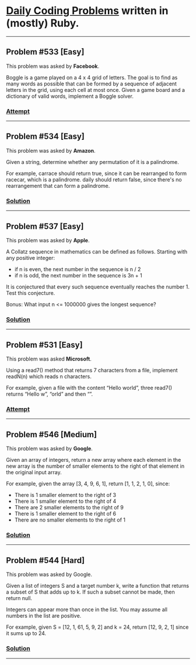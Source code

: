 # [Daily Coding Problems](https://www.dailycodingproblem.com) written in (mostly) Ruby.

---

## Problem #533 [Easy]

This problem was asked by **Facebook**.

Boggle is a game played on a 4 x 4 grid of letters. The goal is to find as many words as possible that can be formed by a sequence of adjacent letters in the grid, using each cell at most once. Given a game board and a dictionary of valid words, implement a Boggle solver.

### [Attempt](https://github.com/psh122388/Daily-Coding-Problems-in-Ruby/blob/master/(US)DCP_533_Boggle_solver.rb)

---

## Problem #534 [Easy]

This problem was asked by **Amazon**.

Given a string, determine whether any permutation of it is a palindrome.

For example, carrace should return true, since it can be rearranged to form racecar, which is a palindrome. daily should return false, since there's no rearrangement that can form a palindrome.

### [Solution](https://github.com/psh122388/Daily-Coding-Problems-in-Ruby/blob/master/(S)DCP_534_is_palindrome.rb)

---

## Problem #537 [Easy]

This problem was asked by **Apple**.

A Collatz sequence in mathematics can be defined as follows. Starting with any positive integer:

- if n is even, the next number in the sequence is n / 2
- if n is odd, the next number in the sequence is 3n + 1

It is conjectured that every such sequence eventually reaches the number 1. Test this conjecture.

Bonus: What input n <= 1000000 gives the longest sequence?

### [Solution](https://github.com/psh122388/Daily-Coding-Problems-in-Ruby/blob/master/(S)DCP_537_Collatz_number.rb)

---

## Problem #531 [Easy]

This problem was asked **Microsoft**.

Using a read7() method that returns 7 characters from a file, implement readN(n) which reads n characters.

For example, given a file with the content “Hello world”, three read7() returns “Hello w”, “orld” and then “”.

### [Attempt](https://github.com/psh122388/Daily-Coding-Problems-in-Ruby/blob/master/(US)DCP_531_read7.rb)

---

## Problem #546 [Medium]

This problem was asked by **Google**.

Given an array of integers, return a new array where each element in the new array is the number of smaller elements to the right of that element in the original input array.

For example, given the array [3, 4, 9, 6, 1], return [1, 1, 2, 1, 0], since:

- There is 1 smaller element to the right of 3
- There is 1 smaller element to the right of 4
- There are 2 smaller elements to the right of 9
- There is 1 smaller element to the right of 6
- There are no smaller elements to the right of 1

### [Solution](https://github.com/psh122388/Daily-Coding-Problems-in-Ruby/blob/master/(S)DCP_546_array_larger_elements_right.rb)

--- 

## Problem #544 [Hard]

This problem was asked by Google.

Given a list of integers S and a target number k, write a function that returns a subset of S that adds up to k. If such a subset cannot be made, then return null.

Integers can appear more than once in the list. You may assume all numbers in the list are positive.

For example, given S = [12, 1, 61, 5, 9, 2] and k = 24, return [12, 9, 2, 1] since it sums up to 24.

### [Solution](https://github.com/psh122388/Daily-Coding-Problems-in-Ruby/blob/master/(S)DCP_544_subset_array_add_to_k.rb)

---

## 